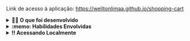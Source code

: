 Link de acesso à aplicação: https://welitonlimaa.github.io/shopping-cart
<details>
  <summary><strong> 👨‍💻 O que foi desenvolvido </strong></summary><br />
 - Carrinho de compras totalmente dinâmico! 🛒
  
  ![Captura de tela de 2022-12-19 12-53-02](https://user-images.githubusercontent.com/108986668/208490444-d7b61730-f4a5-423e-95ed-ab7ebce12a82.png)

</details>
<details>
  <summary><strong>:memo: Habilidades Envolvidas </strong></summary><br />
- Requisições e consumo de dados vindos de uma `API`;

- Manipulação do DOM com JavaScript 

</details>
<details>
  <summary><strong>‼️ Acessando Localmente</strong></summary><br />

  1. Clone o repositório

  - Use o comando: `git clone`.
  - Entre na pasta do repositório que você acabou de clonar

  2. Instale as dependências

  - `npm install`.

</details>
